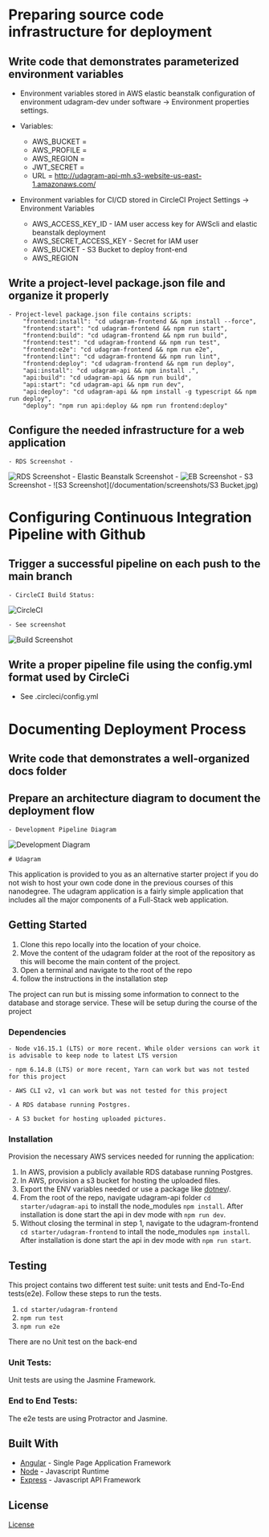 # Preparing source code infrastructure for deployment

## Write code that demonstrates parameterized environment variables

- Environment variables stored in AWS elastic beanstalk configuration of environment udagram-dev under software -> Environment properties settings.
- Variables: 
	- AWS_BUCKET = 
	- AWS_PROFILE = 
	- AWS_REGION = 
	- JWT_SECRET = 
	- URL = http://udagram-api-mh.s3-website-us-east-1.amazonaws.com/

- Environment variables for CI/CD stored in CircleCI Project Settings -> Environment Variables
	- AWS_ACCESS_KEY_ID - IAM user access key for AWScli and elastic beanstalk deployment
	- AWS_SECRET_ACCESS_KEY - Secret for IAM user
	- AWS_BUCKET - S3 Bucket to deploy front-end
	- AWS_REGION

## Write a project-level package.json file and organize it properly

	- Project-level package.json file contains scripts:
		"frontend:install": "cd udagram-frontend && npm install --force",
        "frontend:start": "cd udagram-frontend && npm run start",
        "frontend:build": "cd udagram-frontend && npm run build",
        "frontend:test": "cd udagram-frontend && npm run test",
        "frontend:e2e": "cd udagram-frontend && npm run e2e",
        "frontend:lint": "cd udagram-frontend && npm run lint",
        "frontend:deploy": "cd udagram-frontend && npm run deploy",
        "api:install": "cd udagram-api && npm install .",
        "api:build": "cd udagram-api && npm run build", 
        "api:start": "cd udagram-api && npm run dev",
        "api:deploy": "cd udagram-api && npm install -g typescript && npm run deploy",
        "deploy": "npm run api:deploy && npm run frontend:deploy"


## Configure the needed infrastructure for a web application
	
	- RDS Screenshot - 
![RDS Screenshot](/Documentation/screenshots/RDS.jpg)
	- Elastic Beanstalk Screenshot - 
![EB Screenshot](/documentation/screenshots/Elasticbean.jpg)
	- S3 Screenshot - 
![S3 Screenshot](/documentation/screenshots/S3 Bucket.jpg)

# Configuring Continuous Integration Pipeline with Github

## Trigger a successful pipeline on each push to the main branch
	- CircleCI Build Status:
![CircleCI](Documentation/screenshots/Circleci%20Build1.jpg)

	- See screenshot
![Build Screenshot](/Documentation/screenshots/Circleci%20Build2.jpg)

## Write a proper pipeline file using the config.yml format used by CircleCi

 - See .circleci/config.yml


# Documenting Deployment Process

## Write code that demonstrates a well-organized docs folder

## Prepare an architecture diagram to document the deployment flow
	- Development Pipeline Diagram
![Development Diagram](Documentation/DevDiagram.png)

	# Udagram

This application is provided to you as an alternative starter project if you do not wish to host your own code done in the previous courses of this nanodegree. The udagram application is a fairly simple application that includes all the major components of a Full-Stack web application.

## Getting Started

1. Clone this repo locally into the location of your choice.
1. Move the content of the udagram folder at the root of the repository as this will become the main content of the project.
1. Open a terminal and navigate to the root of the repo
1. follow the instructions in the installation step

The project can run but is missing some information to connect to the database and storage service. These will be setup during the course of the project

### Dependencies

```
- Node v16.15.1 (LTS) or more recent. While older versions can work it is advisable to keep node to latest LTS version

- npm 6.14.8 (LTS) or more recent, Yarn can work but was not tested for this project

- AWS CLI v2, v1 can work but was not tested for this project

- A RDS database running Postgres.

- A S3 bucket for hosting uploaded pictures.

```

### Installation

Provision the necessary AWS services needed for running the application:

1. In AWS, provision a publicly available RDS database running Postgres. 
1. In AWS, provision a s3 bucket for hosting the uploaded files. 
1. Export the ENV variables needed or use a package like [dotnev](https://www.npmjs.com/package/dotenv)/.
1. From the root of the repo, navigate udagram-api folder `cd starter/udagram-api` to install the node_modules `npm install`. After installation is done start the api in dev mode with `npm run dev`.
1. Without closing the terminal in step 1, navigate to the udagram-frontend `cd starter/udagram-frontend` to intall the node_modules `npm install`. After installation is done start the api in dev mode with `npm run start`.

## Testing

This project contains two different test suite: unit tests and End-To-End tests(e2e). Follow these steps to run the tests.

1. `cd starter/udagram-frontend`
1. `npm run test`
1. `npm run e2e`

There are no Unit test on the back-end

### Unit Tests:

Unit tests are using the Jasmine Framework.

### End to End Tests:

The e2e tests are using Protractor and Jasmine.

## Built With

- [Angular](https://angular.io/) - Single Page Application Framework
- [Node](https://nodejs.org) - Javascript Runtime
- [Express](https://expressjs.com/) - Javascript API Framework

## License

[License](LICENSE.txt)


